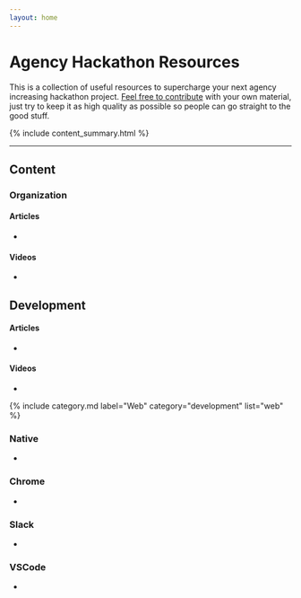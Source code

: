 ```yaml
---
layout: home
---
```


# Agency Hackathon Resources

This is a collection of useful resources to supercharge your next agency increasing hackathon project. [Feel free to contribute](https://github.com/ianribeiroae/agency-hackathon-resources) with your own material, just try to keep it as high quality as possible so people can go straight to the good stuff.

{% include content_summary.html %}

---

## Content

### Organization
#### Articles
-
#### Videos
-

## Development
#### Articles
-
#### Videos
-

{% include category.md label="Web" category="development" list="web" %}
### Native
-
### Chrome
-
### Slack
-
### VSCode
-
